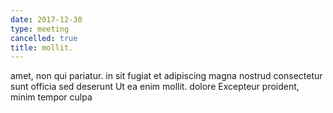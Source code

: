 ```yaml
---
date: 2017-12-30
type: meeting
cancelled: true
title: mollit.
---
```

amet, non qui pariatur. in sit fugiat et adipiscing magna nostrud consectetur sunt officia sed deserunt Ut ea enim mollit. dolore Excepteur proident, minim tempor culpa